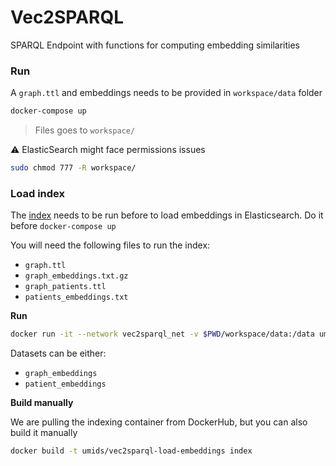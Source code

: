 # Vec2SPARQL
SPARQL Endpoint with functions for computing embedding similarities

### Run

A `graph.ttl` and embeddings needs to be provided in `workspace/data` folder

```bash
docker-compose up
```

> Files goes to `workspace/`

⚠️ ElasticSearch might face permissions issues

```bash
sudo chmod 777 -R workspace/
```

### Load index

The [index](https://github.com/bio-ontology-research-group/vec2sparql/tree/master/index) needs to be run before to load embeddings in Elasticsearch. Do it before `docker-compose up` 

You will need the following files to run the index:

* `graph.ttl`
* `graph_embeddings.txt.gz`
* `graph_patients.ttl`
* `patients_embeddings.txt`

**Run**

```bash
docker run -it --network vec2sparql_net -v $PWD/workspace/data:/data umids/vec2sparql-load-embeddings -d patient_embeddings -f /data/patients_embeddings.txt
```

Datasets can be either:

* `graph_embeddings`
* `patient_embeddings`

**Build manually**

We are pulling the indexing container from DockerHub, but you can also build it manually

```bash
docker build -t umids/vec2sparql-load-embeddings index
```